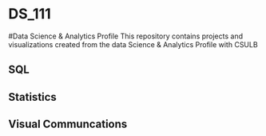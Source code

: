 # DS_111
#Data Science & Analytics Profile
This repository contains projects and visualizations created from the data Science & Analytics Profile with CSULB

## SQL

## Statistics

## Visual Communcations
